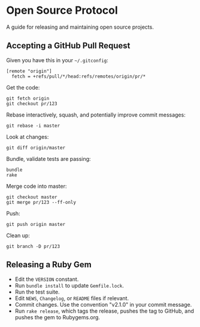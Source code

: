 Open Source Protocol
====================

A guide for releasing and maintaining open source projects.

Accepting a GitHub Pull Request
-------------------------------

Given you have this in your `~/.gitconfig`:

    [remote "origin"]
      fetch = +refs/pull/*/head:refs/remotes/origin/pr/*

Get the code:

    git fetch origin
    git checkout pr/123

Rebase interactively, squash, and potentially improve commit messages:

    git rebase -i master

Look at changes:

    git diff origin/master

Bundle, validate tests are passing:

    bundle
    rake

Merge code into master:

    git checkout master
    git merge pr/123 --ff-only

Push:

    git push origin master

Clean up:

    git branch -D pr/123

Releasing a Ruby Gem
--------------------

* Edit the `VERSION` constant.
* Run `bundle install` to update `Gemfile.lock`.
* Run the test suite.
* Edit `NEWS`, `Changelog`, or `README` files if relevant.
* Commit changes. Use the convention "v2.1.0" in your commit message.
* Run `rake release`, which tags the release, pushes the tag
  to GitHub, and pushes the gem to Rubygems.org.

